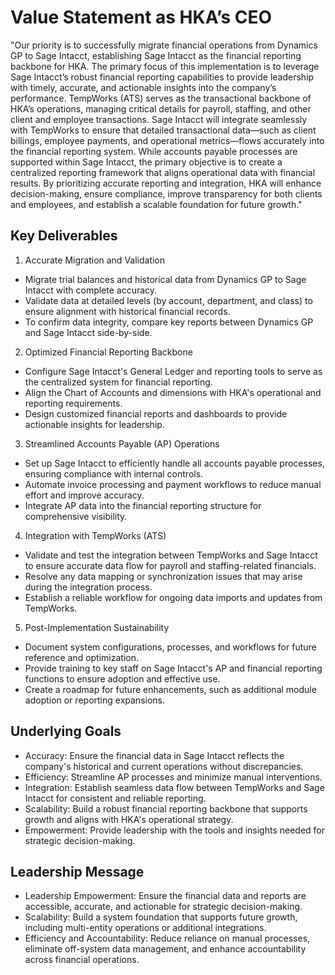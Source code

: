 # Value Statement as HKA’s CEO

"Our priority is to successfully migrate financial operations from Dynamics GP to Sage Intacct, establishing Sage Intacct as the financial reporting backbone for HKA. The primary focus of this implementation is to leverage Sage Intacct’s robust financial reporting capabilities to provide leadership with timely, accurate, and actionable insights into the company’s performance. TempWorks (ATS) serves as the transactional backbone of HKA’s operations, managing critical details for payroll, staffing, and other client and employee transactions. Sage Intacct will integrate seamlessly with TempWorks to ensure that detailed transactional data—such as client billings, employee payments, and operational metrics—flows accurately into the financial reporting system. While accounts payable processes are supported within Sage Intacct, the primary objective is to create a centralized reporting framework that aligns operational data with financial results. By prioritizing accurate reporting and integration, HKA will enhance decision-making, ensure compliance, improve transparency for both clients and employees, and establish a scalable foundation for future growth."

## Key Deliverables
1. Accurate Migration and Validation
- Migrate trial balances and historical data from Dynamics GP to Sage Intacct with complete accuracy.
- Validate data at detailed levels (by account, department, and class) to ensure alignment with historical financial records.
- To confirm data integrity, compare key reports between Dynamics GP and Sage Intacct side-by-side.

2. Optimized Financial Reporting Backbone
- Configure Sage Intacct's General Ledger and reporting tools to serve as the centralized system for financial reporting.
- Align the Chart of Accounts and dimensions with HKA's operational and reporting requirements.
- Design customized financial reports and dashboards to provide actionable insights for leadership.

3. Streamlined Accounts Payable (AP) Operations
- Set up Sage Intacct to efficiently handle all accounts payable processes, ensuring compliance with internal controls.
- Automate invoice processing and payment workflows to reduce manual effort and improve accuracy.
- Integrate AP data into the financial reporting structure for comprehensive visibility.

4. Integration with TempWorks (ATS)
- Validate and test the integration between TempWorks and Sage Intacct to ensure accurate data flow for payroll and staffing-related financials.
- Resolve any data mapping or synchronization issues that may arise during the integration process.
- Establish a reliable workflow for ongoing data imports and updates from TempWorks.

5. Post-Implementation Sustainability
- Document system configurations, processes, and workflows for future reference and optimization.
- Provide training to key staff on Sage Intacct's AP and financial reporting functions to ensure adoption and effective use.
- Create a roadmap for future enhancements, such as additional module adoption or reporting expansions.

## Underlying Goals
- Accuracy: Ensure the financial data in Sage Intacct reflects the company's historical and current operations without discrepancies.
- Efficiency: Streamline AP processes and minimize manual interventions.
- Integration: Establish seamless data flow between TempWorks and Sage Intacct for consistent and reliable reporting.
- Scalability: Build a robust financial reporting backbone that supports growth and aligns with HKA's operational strategy.
- Empowerment: Provide leadership with the tools and insights needed for strategic decision-making.

## Leadership Message
- Leadership Empowerment: Ensure the financial data and reports are accessible, accurate, and actionable for strategic decision-making.
- Scalability: Build a system foundation that supports future growth, including multi-entity operations or additional integrations.
- Efficiency and Accountability: Reduce reliance on manual processes, eliminate off-system data management, and enhance accountability across financial operations.